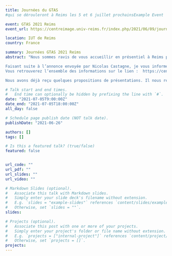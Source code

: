 ```yaml
---
title: Journées du GTAS
#qui se dérouleront à Reims les 5 et 6 juillet prochainsExample Event

event: GTAS 2021 Reims
event_url: https://centreimage.univ-reims.fr/index.php/2021/06/09/journees-2021-du-gtas-animation-et-simulation-du-gdr-ig-rv/

location: IUT de Reims
country: France

summary: Journées GTAS 2021 Reims
abstract: "Nous sommes ravis de vous accueillir en présentiel à Reims pour les prochaines journées du GT animation et simulation du GDR IGRV. Nous espérons redonner à tous le goût du partage de la science en présentiel.

Faisant suite à l’annonce envoyée par Nicolas Castagne, je vous informe que les inscriptions sont ouvertes !
Vous retrouverez l’ensemble des informations sur le lien :  https://centreimage.univ-reims.fr/index.php/2021/06/09/journees-2021-du-gtas-animation-et-simulation-du-gdr-ig-rv/

Nous avons déjà reçu quelques propositions de présentations. Il nous reste encore de nombreux créneaux. N’hésitez pas à nous envoyer vos propositions."

# Talk start and end times.
#   End time can optionally be hidden by prefixing the line with `#`.
date: "2021-07-05T9:00:00Z"
date_end: "2021-07-05T18:00:00Z"
all_day: false

# Schedule page publish date (NOT talk date).
publishDate: "2021-06-26"

authors: []
tags: []

# Is this a featured talk? (true/false)
featured: false


url_code: ""
url_pdf: ""
url_slides: ""
url_video: ""

# Markdown Slides (optional).
#   Associate this talk with Markdown slides.
#   Simply enter your slide deck's filename without extension.
#   E.g. `slides = "example-slides"` references `content/slides/example-slides.md`.
#   Otherwise, set `slides = ""`.
slides:

# Projects (optional).
#   Associate this post with one or more of your projects.
#   Simply enter your project's folder or file name without extension.
#   E.g. `projects = ["internal-project"]` references `content/project/deep-learning/index.md`.
#   Otherwise, set `projects = []`.
projects:
---
```

